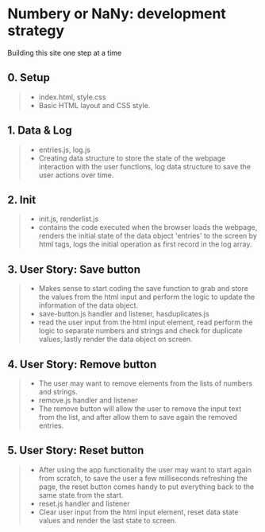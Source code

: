 # Numbery or NaNy: development strategy

Building this site one step at a time

## 0. Setup

> * index.html, style.css
> * Basic HTML layout and CSS style.

## 1. Data & Log

> * entries.js, log.js
> * Creating data structure to store the state of the webpage interaction with the user functions, log data structure to save the user actions over time.

## 2. Init

> * init.js, renderlist.js
> * contains the code executed when the browser loads the webpage, renders the initial state of the data object 'entries' to the screen by html tags, logs the initial operation as first record in the log array.

## 3. User Story: Save button

> * Makes sense to start coding the save function to grab and store the values from the html input and perform the logic to update the information of the data object.
> * save-button.js handler and listener, hasduplicates.js
> * read the user input from the html input element, read perform the logic to separate numbers and strings and check for duplicate values, lastly render the data object on screen.

## 4. User Story: Remove button

> * The user may want to remove elements from the lists of numbers and strings. 
> * remove.js handler and listener
> * The remove button will allow the user to remove the input text from the list, and after allow them to save again the removed entries.

## 5. User Story: Reset button

> * After using the app functionality the user may want to start again from scratch, to save the user a few milliseconds refreshing the page, the reset button comes handy to put everything back to the same state from the start.
> * reset.js handler and listener
> * Clear user input from the html input element, reset data state values and render the last state to screen.